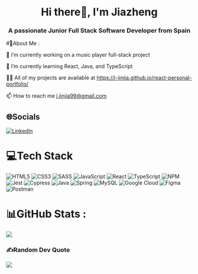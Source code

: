 
<h1 align="center">Hi there👋, I'm Jiazheng</h1>
<h3 align="center">A passionate Junior Full Stack Software Developer from Spain</h3>


#💫About Me :

🔭 I’m currently working on a music player full-stack project

🌱 I’m currently learning React, Java, and TypeScript

👨‍💻 All of my projects are available at https://j-jinjia.github.io/react-personal-portfolio/

📫 How to reach me j.jinjia99@gmail.com

## 🌐Socials

[![LinkedIn](https://img.shields.io/badge/LinkedIn-%230077B5.svg?logo=linkedin&logoColor=white)](https://www.linkedin.com/in/jiazheng-jin-jia/)

# 💻Tech Stack

![HTML5](https://img.shields.io/badge/html5-%23E34F26.svg?style=for-the-badge&logo=html5&logoColor=white) 
![CSS3](https://img.shields.io/badge/css3-%231572B6.svg?style=for-the-badge&logo=css3&logoColor=white) 
![SASS](https://img.shields.io/badge/SASS-hotpink.svg?style=for-the-badge&logo=SASS&logoColor=white) 
![JavaScript](https://img.shields.io/badge/javascript-%23323330.svg?style=for-the-badge&logo=javascript&logoColor=%23F7DF1E)
![React](https://img.shields.io/badge/react-%2320232a.svg?style=for-the-badge&logo=react&logoColor=%2361DAFB) 
![TypeScript](https://img.shields.io/badge/typescript-%23007ACC.svg?style=for-the-badge&logo=typescript&logoColor=white) 
![NPM](https://img.shields.io/badge/NPM-%23000000.svg?style=for-the-badge&logo=npm&logoColor=white)
![Jest](https://img.shields.io/badge/Jest-B20600?logo=jest&logoColor=white&style=for-the-badge)
![Cypress](https://img.shields.io/badge/Cypress-grey?logo=jest&logoColor=white&style=for-the-badge)
![Java](https://img.shields.io/badge/java-%23ED8B00.svg?style=for-the-badge&logo=java&logoColor=white) 
![Spring](https://img.shields.io/badge/spring-%236DB33F.svg?style=for-the-badge&logo=spring&logoColor=white) 
![MySQL](https://img.shields.io/badge/mysql-%2300f.svg?style=for-the-badge&logo=mysql&logoColor=white) 
![Google Cloud](https://img.shields.io/badge/Google%20Cloud-%234285F4.svg?style=for-the-badge&logo=google-cloud&logoColor=white) 
![Figma](https://img.shields.io/badge/figma-%23F24E1E.svg?style=for-the-badge&logo=figma&logoColor=white) 
![Postman](https://img.shields.io/badge/Postman-FF6C37?style=for-the-badge&logo=postman&logoColor=white)



# 📊GitHub Stats :

![](https://github-readme-stats.vercel.app/api/top-langs/?username=j-jinjia&theme=react&hide_border=false&include_all_commits=true&count_private=true&layout=compact)

### ✍️Random Dev Quote

![](https://quotes-github-readme.vercel.app/api?type=horizontal&theme=radical)




